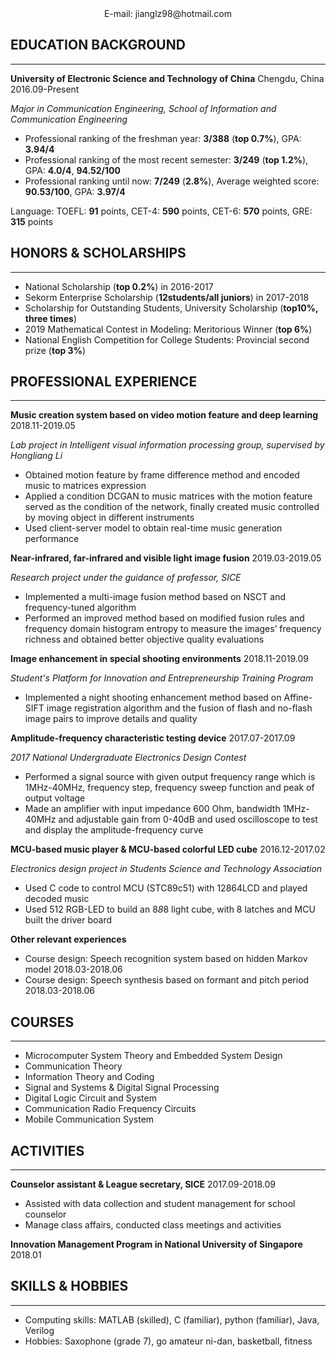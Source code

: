 <center>E-mail:   jianglz98@hotmail.com</center>

EDUCATION BACKGROUND
-----
********

__University of Electronic Science and Technology of China__ 	Chengdu, China	2016.09-Present

_Major in Communication Engineering, School of Information and Communication Engineering_

- Professional ranking of the freshman year: __3/388__ (__top 0.7%__), GPA: __3.94/4__
- Professional ranking of the most recent semester: __3/249__ (__top 1.2%__), GPA: __4.0/4__, __94.52/100__
- Professional ranking until now: __7/249__ (__2.8%__), Average weighted score: __90.53/100__, GPA: __3.97/4__

Language: TOEFL: __91__ points, CET-4: __590__ points, CET-6: __570__ points, GRE: __315__ points

HONORS & SCHOLARSHIPS
-----
********

- National Scholarship (__top 0.2%__) in 2016-2017
- Sekorm Enterprise Scholarship (**12students/all juniors**) in 2017-2018	
- Scholarship for Outstanding Students, University Scholarship (__top10%, three times__)
- 2019 Mathematical Contest in Modeling: Meritorious Winner (__top 6%__)
- National English Competition for College Students: Provincial second prize (__top 3%__)

PROFESSIONAL EXPERIENCE
-----
********

__Music creation system based on video motion feature and deep learning__	    2018.11-2019.05	

_Lab project in Intelligent visual information processing group, supervised by Hongliang Li_
	
- Obtained motion feature by frame difference method and encoded music to matrices expression 	
- Applied a condition DCGAN to music matrices with the motion feature served as the condition of the network, finally created music controlled by moving object in different instruments	
- Used client-server model to obtain real-time music generation performance	

__Near-infrared, far-infrared and visible light image fusion__				    2019.03-2019.05
	
_Research project under the guidance of professor, SICE_	

- Implemented a multi-image fusion method based on NSCT and frequency-tuned algorithm	
- Performed an improved method based on modified fusion rules and frequency domain histogram entropy to measure the images’ frequency richness and obtained better objective quality evaluations 

__Image enhancement in special shooting environments__			            2018.11-2019.09

_Student's Platform for Innovation and Entrepreneurship Training Program_
	
- Implemented a night shooting enhancement method based on Affine-SIFT image registration algorithm and the fusion of flash and no-flash image pairs to improve details and quality
	
__Amplitude-frequency characteristic testing device__				            2017.07-2017.09
	
_2017 National Undergraduate Electronics Design Contest_	

- Performed a signal source with given output frequency range which is 1MHz-40MHz, frequency step, frequency sweep function and peak of output voltage	
- Made an amplifier with input impedance 600 Ohm, bandwidth 1MHz-40MHz and adjustable gain from 0-40dB and used oscilloscope to test and display the amplitude-frequency curve
	
__MCU-based music player & MCU-based colorful LED cube__				    2016.12-2017.02

_Electronics design project in Students Science and Technology Association_	

- Used C code to control MCU (STC89c51) with 12864LCD and played decoded music	
- Used 512 RGB-LED to build an 8*8*8 light cube, with 8 latches and MCU built the driver board	

__Other relevant experiences__	

 - Course design: Speech recognition system based on hidden Markov model	2018.03-2018.06	
 - Course design: Speech synthesis based on formant and pitch period		    2018.03-2018.06

COURSES
-----
********
 - Microcomputer System Theory and Embedded System Design
 - Communication Theory
 - Information Theory and Coding
 - Signal and Systems & Digital Signal Processing
 - Digital Logic Circuit and System
 - Communication Radio Frequency Circuits
 - Mobile Communication System

ACTIVITIES
-----
********

__Counselor assistant & League secretary, SICE__								2017.09-2018.09

- Assisted with data collection and student management for school counselor	
- Manage class affairs, conducted class meetings and activities	

__Innovation Management Program in National University of Singapore__     	2018.01

SKILLS & HOBBIES
-----
********

- Computing skills: MATLAB (skilled), C (familiar), python (familiar), Java, Verilog
- Hobbies: Saxophone (grade 7), go amateur ni-dan, basketball, fitness


